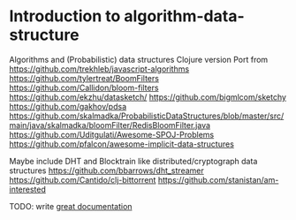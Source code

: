 # Introduction to algorithm-data-structure

Algorithms and (Probabilistic) data structures Clojure version Port from 
https://github.com/trekhleb/javascript-algorithms
https://github.com/tylertreat/BoomFilters 
https://github.com/Callidon/bloom-filters 
https://github.com/ekzhu/datasketch/
https://github.com/bigmlcom/sketchy
https://github.com/gakhov/pdsa
https://github.com/skalmadka/ProbabilisticDataStructures/blob/master/src/main/java/skalmadka/bloomFilter/RedisBloomFilter.java
https://github.com/Uditgulati/Awesome-SPOJ-Problems
https://github.com/pfalcon/awesome-implicit-data-structures

Maybe include DHT and Blocktrain like distributed/cryptograph data structures
https://github.com/bbarrows/dht_streamer
https://github.com/Cantido/clj-bittorrent
https://github.com/stanistan/am-interested

TODO: write [great documentation](http://jacobian.org/writing/what-to-write/)
